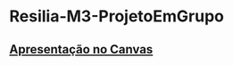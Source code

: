 # Resilia-M3-ProjetoEmGrupo

## [Apresentação no Canvas](https://www.canva.com/design/DAFY3ikW7CM/KChEriwzrt46PXwoh3ENig/view?utm_content=DAFY3ikW7CM&utm_campaign=designshare&utm_medium=link2&utm_source=sharebutton#1)
